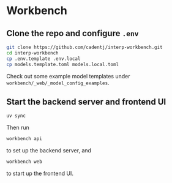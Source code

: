 # Workbench

## Clone the repo and configure `.env`

```bash
git clone https://github.com/cadentj/interp-workbench.git
cd interp-workbench
cp .env.template .env.local
cp models.template.toml models.local.toml
```

Check out some example model templates under `workbench/_web/_model_config_examples`.

## Start the backend server and frontend UI

```bash
uv sync
```

Then run 

```bash
workbench api
```

to set up the backend server, and

```bash
workbench web
``` 

to start up the frontend UI.
